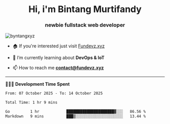 <h1 align="center">Hi, i'm Bintang Murtifandy</h1>
<h3 align="center">newbie fullstack web developer</h3>

<p align="left"> <img src="https://komarev.com/ghpvc/?username=byntangxyz&label=Profile%20views&color=0e75b6&style=flat" alt="byntangxyz" /> </p>

- 🏠 If you're interested just visit [Fundevz.xyz](https://fundevz.xyz)

- 🌱 I’m currently learning about **DevOps & IoT**

- 📫 How to reach me **[contact@fundevz.xyz](mailto:contact@fundevz.xyz)**

<hr />

👩🏿‍💻 **Development Time Spent**

<p><!--START_SECTION:waka-->

```txt
From: 07 October 2025 - To: 14 October 2025

Total Time: 1 hr 9 mins

Go         1 hr            █████████████████████▓░░░   86.56 %
Markdown   9 mins          ███▒░░░░░░░░░░░░░░░░░░░░░   13.44 %
```

<!--END_SECTION:waka--></p>
